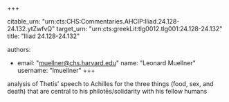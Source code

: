 +++


citable_urn: "urn:cts:CHS:Commentaries.AHCIP:Iliad.24.128-24.132.ytZwfvQ"
target_urn: "urn:cts:greekLit:tlg0012.tlg001:24.128-24.132"
title: "Iliad 24.128-24.132"

authors:
- email: "muellner@chs.harvard.edu"
  name: "Leonard Muellner"
  username: "lmuellner"
+++

<p>analysis of Thetis’ speech to Achilles for the three things (food, sex, and death) that are central to his philotēs/solidarity with his fellow humans</p>
